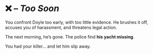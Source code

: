 # ❌ – *Too Soon*

You confront Doyle too early, with too little evidence. He brushes it off, accuses you of harassment, and threatens legal action.

The next morning, he’s gone. The police find **his yacht missing**.

You had your killer… and let him slip away.